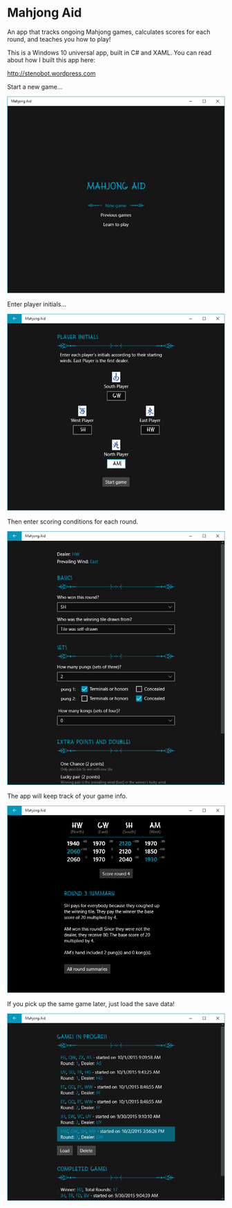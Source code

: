 # Mahjong Aid
An app that tracks ongoing Mahjong games, calculates scores for each round, and teaches you how to play!

This is a Windows 10 universal app, built in C# and XAML. You can read about how I built this app here:

http://stenobot.wordpress.com

Start a new game...

![alt tag](https://raw.githubusercontent.com/stenobot/MahjongAid/master/screenshots/screen1.png)
 

Enter player initials...

![alt tag](https://raw.githubusercontent.com/stenobot/MahjongAid/master/screenshots/screen2.png)
 
Then enter scoring conditions for each round.

![alt tag](https://raw.githubusercontent.com/stenobot/MahjongAid/master/screenshots/screen3.png)
 

The app will keep track of your game info.

![alt tag](https://raw.githubusercontent.com/stenobot/MahjongAid/master/screenshots/screen4.png)
 

If you pick up the same game later, just load the save data!

![alt tag](https://raw.githubusercontent.com/stenobot/MahjongAid/master/screenshots/screen5.png)
 